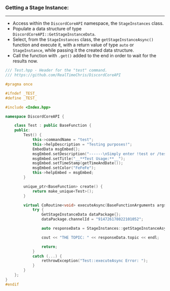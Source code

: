 ### **Getting a Stage Instance:**
---
- Access within the `DiscordCoreAPI` namespace, the `StageInstances` class.
- Populate a data structure of type `DiscordCoreAPI::GetStageInstanceData`.
- Select, from the `StageInstances` class, the `getStageInstanceAsync()` function and execute it, with a return value of type `auto` or `StageInstance`, while passing it the created data structure.
- Call the function with `.get()` added to the end in order to wait for the results now.

```cpp
/// Test.hpp - Header for the "test" command.
/// https://github.com/RealTimeChris/DiscordCoreAPI

#pragma once

#ifndef _TEST_
#define _TEST_

#include <Index.hpp>

namespace DiscordCoreAPI {

	class Test : public BaseFunction {
	public:
		Test() {
			this->commandName = "test";
			this->helpDescription = "Testing purposes!";
			EmbedData msgEmbed{};
			msgEmbed.setDescription("------\nSimply enter !test or /test!\n------");
			msgEmbed.setTitle("__**Test Usage:**__");
			msgEmbed.setTimeStamp(getTimeAndDate());
			msgEmbed.setColor("FeFeFe");
			this->helpEmbed = msgEmbed;
		}

		unique_ptr<BaseFunction> create() {
			return make_unique<Test>();
		}

		virtual CoRoutine<void> executeAsync(BaseFunctionArguments args) {
			try {
				GetStageInstanceData dataPackage{};
				dataPackage.channelId = "914726178022101052";

				auto responseData = StageInstances::getStageInstanceAsync(dataPackage).get();

				cout << "THE TOPIC: " << responseData.topic << endl;

				return;
			}
			catch (...) {
				rethrowException("Test::executeAsync Error: ");
			}
		}
	};
}
#endif
```
